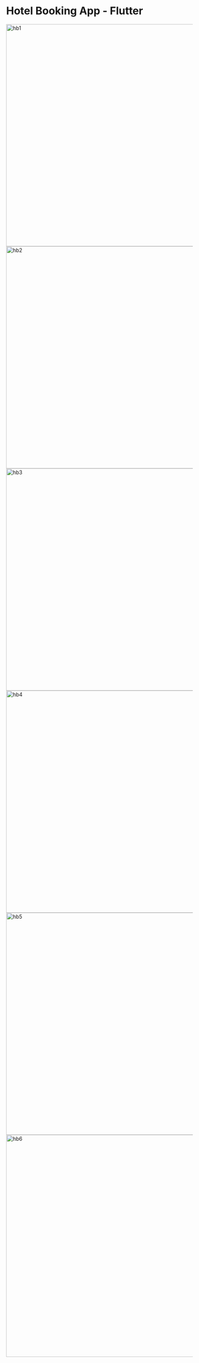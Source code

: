 # Hotel Booking App - Flutter

<img width="600" alt="hb1" src="https://user-images.githubusercontent.com/86506519/157618921-10b231e7-740d-44a5-b9cc-b392e37549b6.png">
<img width="600" alt="hb2" src="https://user-images.githubusercontent.com/86506519/157618953-87cfdcc8-2a12-4f20-b387-87e59e55a2f8.png">
<img width="600" alt="hb3" src="https://user-images.githubusercontent.com/86506519/157618959-bec01781-d213-4c1f-8f59-3474b6bc33d8.png">
<img width="600" alt="hb4" src="https://user-images.githubusercontent.com/86506519/157618966-609106df-f847-4601-91d1-32f90df6545d.png">
<img width="600" alt="hb5" src="https://user-images.githubusercontent.com/86506519/157618971-548dc4af-0024-490e-97ac-844fcbf19753.png">
<img width="600" alt="hb6" src="https://user-images.githubusercontent.com/86506519/157618976-5a907176-2e46-40ca-9e96-7f0152bc222a.png">
